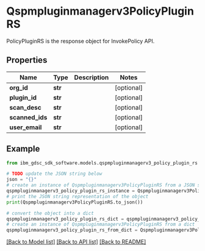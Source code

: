# Qspmpluginmanagerv3PolicyPluginRS

PolicyPluginRS is the response object for InvokePolicy API.

## Properties

Name | Type | Description | Notes
------------ | ------------- | ------------- | -------------
**org_id** | **str** |  | [optional] 
**plugin_id** | **str** |  | [optional] 
**scan_desc** | **str** |  | [optional] 
**scanned_ids** | **str** |  | [optional] 
**user_email** | **str** |  | [optional] 

## Example

```python
from ibm_gdsc_sdk_software.models.qspmpluginmanagerv3_policy_plugin_rs import Qspmpluginmanagerv3PolicyPluginRS

# TODO update the JSON string below
json = "{}"
# create an instance of Qspmpluginmanagerv3PolicyPluginRS from a JSON string
qspmpluginmanagerv3_policy_plugin_rs_instance = Qspmpluginmanagerv3PolicyPluginRS.from_json(json)
# print the JSON string representation of the object
print(Qspmpluginmanagerv3PolicyPluginRS.to_json())

# convert the object into a dict
qspmpluginmanagerv3_policy_plugin_rs_dict = qspmpluginmanagerv3_policy_plugin_rs_instance.to_dict()
# create an instance of Qspmpluginmanagerv3PolicyPluginRS from a dict
qspmpluginmanagerv3_policy_plugin_rs_from_dict = Qspmpluginmanagerv3PolicyPluginRS.from_dict(qspmpluginmanagerv3_policy_plugin_rs_dict)
```
[[Back to Model list]](../README.md#documentation-for-models) [[Back to API list]](../README.md#documentation-for-api-endpoints) [[Back to README]](../README.md)


